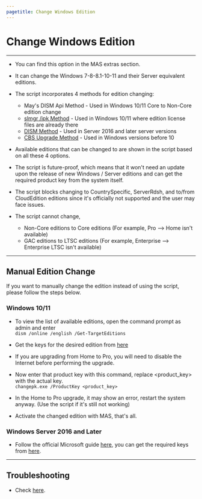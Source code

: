 ```yaml
---
pagetitle: Change Windows Edition
---
```


# Change Windows Edition

------------------------------------------------------------------------

-   You can find this option in the MAS extras section.

-   It can change the Windows 7-8-8.1-10-11 and their Server equivalent editions.

-   The script incorporates 4 methods for edition changing:

    -   May's DISM Api Method - Used in Windows 10/11 Core to Non-Core edition change
    -   [slmgr /ipk Method](https://learn.microsoft.com/en-us/windows/deployment/upgrade/windows-edition-upgrades#upgrade-using-a-command-line-tool) - Used in Windows 10/11 where edition license files are already there
    -   [DISM Method](https://learn.microsoft.com/en-us/windows-server/get-started/upgrade-conversion-options) - Used in Server 2016 and later server versions
    -   [CBS Upgrade Method](https://github.com/asdcorp/Set-WindowsCbsEdition) - Used in Windows versions before 10

-   Available editions that can be changed to are shown in the script based on all these 4 options.

-   The script is future-proof, which means that it won't need an update upon the release of new Windows / Server editions and can get the required product key from the system itself.

-   The script blocks changing to CountrySpecific, ServerRdsh, and to/from CloudEdition editions since it's officially not supported and the user may face issues.

-   The script cannot change,

    -   Non-Core editions to Core editions (For example, Pro --\> Home isn't available)
    -   GAC editions to LTSC editions (For example, Enterprise --\> Enterprise LTSC isn't available)

------------------------------------------------------------------------

## Manual Edition Change

If you want to manually change the edition instead of using the script, please follow the steps below.

### Windows 10/11

-   To view the list of available editions, open the command prompt as admin and enter\
    `dism /online /english /Get-TargetEditions`

-   Get the keys for the desired edition from [here](hwid.html#Supported_Products)

-   If you are upgrading from Home to Pro, you will need to disable the Internet before performing the upgrade.

-   Now enter that product key with this command, replace \<product_key\> with the actual key.\
    `changepk.exe /ProductKey <product_key>`

-   In the Home to Pro upgrade, it may show an error, restart the system anyway. (Use the script if it's still not working)

-   Activate the changed edition with MAS, that's all.

### Windows Server 2016 and Later

-   Follow the official Microsoft guide [here](https://learn.microsoft.com/en-us/windows-server/get-started/upgrade-conversion-options), you can get the required keys from [here](kms38.html#Supported_Products).

------------------------------------------------------------------------

## Troubleshooting

-   Check [here](change_edition_issues.html).
